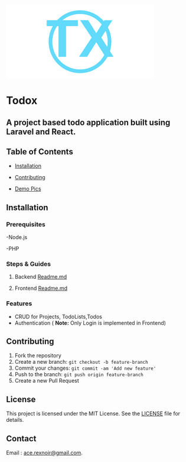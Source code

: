 ![Todox Logo](/images/icon.svg)

# Todox

## A project based todo application built using Laravel and React.

## Table of Contents

- [Installation](#installation)

- [Contributing](#contributing)

- [Demo Pics](/Frontend/README.md#demo-pics)

## Installation

### Prerequisites

-Node.js

-PHP

### Steps & Guides

1. Backend [Readme.md](/Backend/README.md)

2. Frontend [Readme.md](/Frontend/README.md)

### Features

- CRUD for Projects, TodoLists,Todos
- Authentication ( **Note:** Only Login is implemented in Frontend)

## Contributing

1. Fork the repository
2. Create a new branch: `git checkout -b feature-branch`
3. Commit your changes: `git commit -am 'Add new feature'`
4. Push to the branch: `git push origin feature-branch`
5. Create a new Pull Request

## License

This project is licensed under the MIT License. See the [LICENSE](LICENSE) file for details.

## Contact

Email : [ace.rexnoir@gmail.com](ace.rexnoir@gmail.com).
